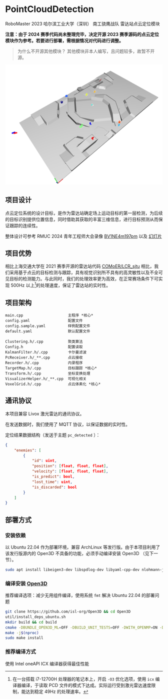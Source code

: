 # PointCloudDetection

RoboMaster 2023 哈尔滨工业大学（深圳） 南工骁鹰战队 雷达站点云定位模块

**注意：由于 2024 赛季代码尚未整理完毕，决定开源 2023 赛季源码的点云定位模块作为参考。若要进行部署，需根据情况对代码进行调整。**

> 为什么不开源其他模块？
> 其他模块非本人编写，且问题较多，故暂不开源。

![演示效果](./doc/demo.png)

## 项目设计

点云定位系统的设计目标，是作为雷达站确定场上运动目标的第一层检测，为后续的目标识别提供位置信息，同时借助其获取的丰富三维信息，进行目标预测从而保证跟踪的连续性。

整体设计可参考 RMUC 2024 青年工程师大会录像 [BV1NE4m197pm](https://www.bilibili.com/video/BV1NE4m197pm) 以及 [幻灯片](./doc/一种基于点云聚类的雷达算法.pptx)

## 项目优势

相比上海交通大学在 2021 赛季开源的雷达站代码 [COMoER/LCR_sjtu](https://github.com/COMoER/LCR_sjtu) 相比，我们采用基于点云的目标检测与跟踪，具有视觉识别所不具有的高灵敏性以及不全可见目标的检测能力。与此同时，我们的处理效率更为高效，在正常赛场条件下可实现 500Hz 以上[^1]的处理速度，保证了雷达站的实时性。

## 项目架构

```
main.cpp                    主程序 *核心*
config.yaml                 配置文件
config.sample.yaml          样例配置文件
default.yaml                默认配置文件

Clustering.h/.cpp           聚类算法
Config.h                    配置读取
KalmanFilter.h/.cpp         卡尔曼滤波
PcReceiver.h/_**.cpp        点云接收
Recorder.h/.cpp             内录程序
TargetMap.h/.cpp            目标跟踪 *核心*
Transform.h/.cpp            坐标变换处理
VisualizerHelper.h/_**.cpp  可视化相关
VoxelGrid.h/.cpp            点云体素化 *核心*
```

## 通讯协议

本项目兼容 Livox 激光雷达的通讯协议。

在发送数据时，我们使用了 MQTT 协议，以保证数据的实时性。

定位结果数据结构（发送于主题 `pc_detected` ）：

```json
{
    "enemies": [
        {
            "id": uint,
            "position": [float, float, float],
            "velocity": [float, float, float],
            "is_predict": bool,
            "lost_time": uint,
            "is_discarded": bool
        }
    ]
}
```

## 部署方式

### 安装依赖

以 Ubuntu 22.04 作为部署环境，兼容 ArchLinux 等发行版。由于本项目利用了该发行版源内的 Open3D 不具备的功能，必须手动编译安装 Open3D （见下一节）。

```bash
sudo apt install libeigen3-dev libspdlog-dev libyaml-cpp-dev nlohmann-json3-dev libboost-dev libtbb-dev libpaho-mqttpp-dev
```

### 编译安装 [Open3D](https://github.com/isl-org/Open3D)

推荐编译选项：减少无用组件编译，使用系统 `fmt` 解决 Ubuntu 22.04 的部署问题

```bash
git clone https://github.com/isl-org/Open3D && cd Open3D
util/install_deps_ubuntu.sh
mkdir build && cd build
cmake -DBUNDLE_OPEN3D_ML=OFF -DBUILD_UNIT_TESTS=OFF -DWITH_OPENMP=ON -DBUILD_PYTHON_MODULE=OFF -DBUILD_EXAMPLES=OFF -DUSE_SYSTEM_FMT=ON -DGLIBCXX_USE_CXX11_ABI=1 ..
make -j$(nproc)
sudo make install
```

### 推荐编译方式

使用 Intel oneAPI ICX 编译器获得最佳性能

[^1]: 在一台搭载 i7-12700H 处理器的笔记本上，开启 `-O3` 优化选项，使用 `icx` 编译器编译，于读取 PCD 文件的模式下达成。实际运行受到激光雷达速度限制，能达到稳定 49Hz 的处理速率。
